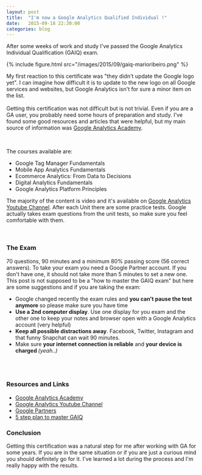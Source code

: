 ```yaml
---
layout: post
title:  "I'm now a Google Analytics Qualified Individual !"
date:   2015-09-18 22:30:00
categories: blog
---
```


After some weeks of work and study I've passed the Google Analytics Individual Qualification (GAIQ) exam.

{% include figure.html src="/images/2015/09/gaiq-marioribeiro.png" %}

My first reaction to this certificate was "they didn't update the  Google logo yet". I can imagine how difficult it is to update to the new logo on all Google services and websites, but Google Analytics isn't for sure a minor item on the list.
<br>
<br>
Getting this certification was not difficult but is not trivial. Even if you are a GA user, you probably need some hours of preparation and study. I've found some good resources and articles that were helpful, but my main source of information was [Google Analytics Academy](https://analyticsacademy.withgoogle.com/explorer).

<br>

The courses available are:

* Google Tag Manager Fundamentals
* Mobile App Analytics Fundamentals
* Ecommerce Analytics: From Data to Decisions
* Digital Analytics Fundamentals
* Google Analytics Platform Principles

The majority of the content is video and it's available on [Google Analytics Youtube Channel](https://www.youtube.com/user/googleanalytics). After each Unit there are some practice tests. Google actually takes exam questions from the unit tests, so make sure you feel comfortable with them.

<br>

### The Exam
70 questions, 90 minutes and a minimum 80% passing score (56 correct answers).
To take your exam you need a Google Partner account. If you don't have one, it should not take more than 5 minutes to set a new one.
This post is not supposed to be a "how to master the GAIQ exam" but here are some suggestions and if you are taking the exam:

* Google changed recently the exam rules and <strong>you can't pause the test anymore </strong>so please make sure you have time
* <strong>Use a 2nd computer display</strong>. Use one display for you exam and the other one to keep your notes and browser open with a Google Analytics account (very helpful)
* <strong>Keep all possible distractions away</strong>. Facebook, Twitter, Instagram and that funny Snapchat can wait 90 minutes.
* Make sure <strong>your internet connection is reliable</strong> and <strong>your device is charged </strong> <i>(yeah..)</i>

<br>
<br>

### Resources and Links

* [Google Analytics Academy](https://analyticsacademy.withgoogle.com/explorer)
* [Google Analytics Youtube Channel](https://www.youtube.com/user/googleanalytics)
* [Google Partners](https://www.google.co.uk/partners/)
* [5 step plan to master GAIQ](https://moz.com/ugc/a-5step-plan-to-mastering-the-new-gaiq-exam)


### Conclusion

Getting this certification was a natural step for me after working with GA for some years. If you are in the same situation or if you are just a curious mind you should definitely go for it. I've learned a lot during the process and I'm really happy with the results.
